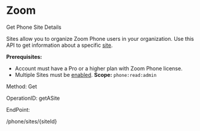 #     Zoom


Get Phone Site Details

Sites allow you to organize Zoom Phone users in your organization. Use this API to get information about a specific [site](https://support.zoom.us/hc/en-us/articles/360020809672).


**Prerequisites:** 
* Account must have a Pro or a higher plan with Zoom Phone license.
* Multiple Sites must be [enabled](https://support.zoom.us/hc/en-us/articles/360020809672-Managing-Multiple-Sites#h_05c88e35-1593-491f-b1a8-b7139a75dc15).
**Scope:** `phone:read:admin` 



Method: Get

OperationID: getASite

EndPoint:

/phone/sites/{siteId}
